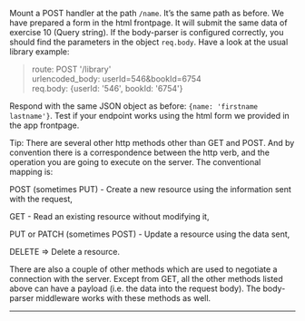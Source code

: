 <div class="challenge-instructions"><div><section id="description">
<p>Mount a POST handler at the path <code>/name</code>. It’s the same path as before. We have prepared a form in the html frontpage. It will submit the same data of exercise 10 (Query string). If the body-parser is configured correctly, you should find the parameters in the object <code>req.body</code>. Have a look at the usual library example:</p>
<blockquote>route: POST '/library'<br/>urlencoded_body: userId=546&amp;bookId=6754 <br/>req.body: {userId: '546', bookId: '6754'}</blockquote>
<p>Respond with the same JSON object as before: <code>{name: 'firstname lastname'}</code>. Test if your endpoint works using the html form we provided in the app frontpage.</p>
<p>Tip: There are several other http methods other than GET and POST. And by convention there is a correspondence between the http verb, and the operation you are going to execute on the server. The conventional mapping is:</p>
<p>POST (sometimes PUT) - Create a new resource using the information sent with the request,</p>
<p>GET - Read an existing resource without modifying it,</p>
<p>PUT or PATCH (sometimes POST) - Update a resource using the data sent,</p>
<p>DELETE =&gt; Delete a resource.</p>
<p>There are also a couple of other methods which are used to negotiate a connection with the server. Except from GET, all the other methods listed above can have a payload (i.e. the data into the request body). The body-parser middleware works with these methods as well.</p>
</section></div><hr/></div>